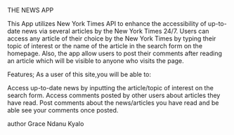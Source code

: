 THE NEWS APP


This App utilizes New York Times API to enhance the accessibility of up-to-date news via several articles by the New York Times 24/7. Users can access any article of their choice by the New York Times by typing their topic of interest or the name of the article in the search form on the homepage. Also, the app allow users to post their comments after reading an article which will be visible to anyone who visits the page.




Features;
As a user of this site,you will be able to:

Access up-to-date news by inputting the article/topic of interest on the search form.
Access comments posted by other users about articles they have read.
Post comments about the news/articles you have read and be able see your comments once posted.



author
Grace Ndanu Kyalo